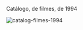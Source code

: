 Catálogo, de filmes, de 1994

![catalog-filmes-1994](https://github.com/user-attachments/assets/0b805e51-d469-4f9f-b96a-5281eb807318)
